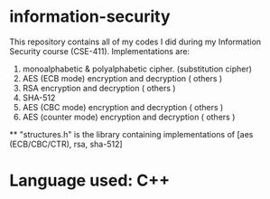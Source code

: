 # information-security

This repository contains all of my codes I did during my Information Security course (CSE-411). 
Implementations are:
1. monoalphabetic & polyalphabetic cipher. (substitution cipher)
2. AES (ECB mode) encryption and decryption ( others )
3. RSA encryption and decryption ( others )
4. SHA-512
5. AES (CBC mode) encryption and decryption ( others )
6. AES (counter mode) encryption and decryption ( others )

** "structures.h" is the library containing implementations of [aes (ECB/CBC/CTR), rsa, sha-512]

# Language used: C++
